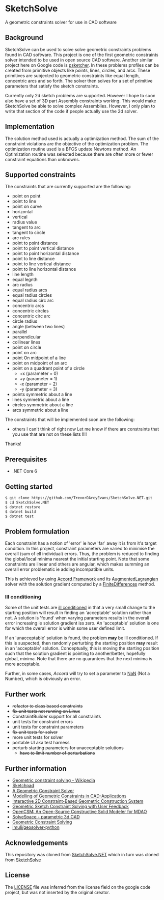 # SketchSolve

A geometric constraints solver for use in CAD software

## Background

SketchSolve can be used to solve solve geometric constraints problems found in CAD software.
This project is one of the first geometric constraints solver intended to be used in open source CAD software.
Another similar project here on Google code is [psketcher](https://code.google.com/archive/p/psketcher/). In these problems profiles can be created from
primitive objects like points, lines, circles, and arcs. These primitives are subjected to geometric
constraints like equal length, concentric arcs and so forth. The solver then solves for a set of primitive
parameters that satisfy the sketch constraints.

Currently only 2d sketch problems are supported. However I hope to soon also have a set of 3D part Assembly
constraints working. This would make SketchSolve be able to solve complex Assemblies. However, I only plan
to write that section of the code if people actually use the 2d solver.

## Implementation

The solution method used is actually a optimization method. The sum of the constraint violations are the
objective of the optimization problem. The optimization routine used is a BFGS update Newtons method.
An Optimization routine was selected because there are often more or fewer constraint equations than unknowns.

## Supported constraints

The constraints that are currently supported are the following:
* point on point
* point to line
* point on curve
* horizontal
* vertical
* radius value
* tangent to arc
* tangent to circle
* arc rules
* point to point distance
* point to point vertical distance
* point to point horizontal distance
* point to line distance
* point to line vertical distance
* point to line horizontal distance
* line length
* equal legnth
* arc radius
* equal radius arcs
* equal radius circles
* equal radius circ arc
* concentric arcs
* concentric circles
* concentric circ arc
* circle radius
* angle (between two lines)
* parallel
* perpendicular
* collinear lines
* point on circle
* point on arc
* point On midpoint of a line
* point on midpoint of an arc
* point on a quadrant point of a circle
  * +x (parameter = 0)
  * +y (parameter = 1)
  * -x (parameter = 2)
  * -y (parameter = 3)
* points symmetric about a line
* lines symmetric about a line
* circles symmetric about a line
* arcs symmetric about a line

The constraints that will be implemented soon are the following:
* others I can't think of right now
Let me know if there are constraints that you use that are not on these lists !!!!

Thanks!

## Prerequisites
* .NET Core 6

## Getting started
```bash
$ git clone https://github.com/TrevorDArcyEvans/SketchSolve.NET.git
$ cd SketchSolve.NET
$ dotnet restore
$ dotnet build
$ dotnet test
```

## Problem formulation
Each constraint has a notion of 'error' ie how 'far' away it is from it's target condition.
In this project, constraint parameters are varied to minimise the overall (sum of ell individual) errors.
Thus, the problem is reduced to finding the global/local minima nearest the initial starting point.
Note that some constraints are linear and others are angular, which makes summing an overall error
problematic ie adding incompatible units.

This is achieved by using [Accord Framework](http://accord-framework.net/) and its 
[AugmentedLagrangian](http://accord-framework.net/docs/html/T_Accord_Math_Optimization_AugmentedLagrangian.htm)
solver with the solution gradient computed by a
[FiniteDifferences](http://accord-framework.net/docs/html/Overload_Accord_Math_Differentiation_FiniteDifferences_Gradient.htm)
method.

### Ill conditioning
Some of the unit tests are [ill conditioned](https://en.wikipedia.org/wiki/Condition_number) in that a
very small change to the starting position will result in finding an 'acceptable' solution rather than not.
A solution is 'found' when varying parameters results in the overall error increasing ie solution
gradient iss zero.
An 'acceptable' solution is one for which the overall error is within some user defined limit.

If an 'unacceptable' solution is found, the problem **may** be ill conditioned.  If this is
suspected, then randomly perturbing the starting position **may** result in an 'acceptable'
solution.  Conceptually, this is moving the starting position such that the solution
gradient is pointing to another/better, hopefully global, minima.  Note that there are no
guarantees that the next minima is more acceptable.

Further, in some cases, _Accord_ will try to set a parameter to [NaN](https://en.wikipedia.org/wiki/NaN)
(Not a Number), which is obviously an error.

## Further work
* ~~refactor to class based constraints~~
* ~~fix unit tests not running on Linux~~
* ConstraintBuilder support for all constraints
* unit tests for constraint errors
* unit tests for constraint parameters
* ~~fix unit tests for solver~~
* more unit tests for solver
* portable UI aka test harness
* ~~perturb starting parameters for unacceptable solutions~~
  * ~~have to limit number of perturbations~~ 

## Further information
* [Geometric constraint solving - Wikipedia](https://en.wikipedia.org/wiki/Geometric_constraint_solving)
* [Sketchpad](https://en.wikipedia.org/wiki/Sketchpad)
* [A Geometric Constraint Solver](https://core.ac.uk/download/pdf/4971979.pdf)
* [Modelling of Geometric Constraints in CAD-Applications](https://userpages.uni-koblenz.de/~ros/ModellingGeometricConstraints.pdf)
* [Interactive 2D Constraint-Based Geometric Construction System](papers.cumincad.org/data/works/att/41d4.content.pdf)
* [Geometric Sketch Constraint Solving with User Feedback](https://acdl.mit.edu/ESP/Publications/AIAApaper2013-0702.pdf)
* [OpenCSM: An Open-Source Constructive Solid Modeler for MDAO](https://acdl.mit.edu/esp/Publications/AIAApaper2013-0701.pdf)
* [SolveSpace - parametric 3d CAD](https://solvespace.com/index.pl)
* [Geometric Constraint Solving](geosolver.sourceforge.net)
* [imuli/geosolver-python](https://github.com/imuli/geosolver-python)

## Acknowledgements

This repository was cloned from [SketchSolve.NET](https://github.com/bradphelan/SketchSolve.NET)
which in turn was cloned from [SketchSolve](http://code.google.com/p/sketchsolve/.)

## License

The [LICENSE](LICENSE) file was inferred from the license field on the google code project,
but was not inserted by the original creator.

